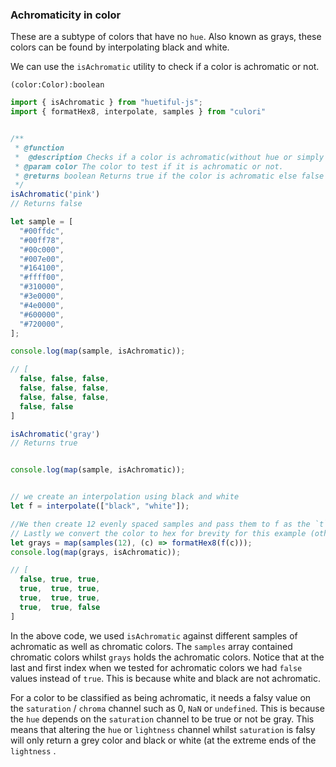 ### Achromaticity in color

These are a subtype of colors that have no `hue`. Also known as grays, these colors can be found by interpolating black and white.

We can use the `isAchromatic` utility to check if a color is achromatic or not.

`(color:Color):boolean`

```javascript
import { isAchromatic } from "huetiful-js";
import { formatHex8, interpolate, samples } from "culori"


/**
 * @function
 *  @description Checks if a color is achromatic(without hue or simply grayscale).
 * @param color The color to test if it is achromatic or not.
 * @returns boolean Returns true if the color is achromatic else false
 */
isAchromatic('pink')
// Returns false

let sample = [
  "#00ffdc",
  "#00ff78",
  "#00c000",
  "#007e00",
  "#164100",
  "#ffff00",
  "#310000",
  "#3e0000",
  "#4e0000",
  "#600000",
  "#720000",
];

console.log(map(sample, isAchromatic));

// [
  false, false, false,
  false, false, false,
  false, false, false,
  false, false
]

isAchromatic('gray')
// Returns true


console.log(map(sample, isAchromatic));


// we create an interpolation using black and white
let f = interpolate(["black", "white"]);

//We then create 12 evenly spaced samples and pass them to f as the `t` param required by an interpolating function.
// Lastly we convert the color to hex for brevity for this example (otherwise color objects work fine too.)
let grays = map(samples(12), (c) => formatHex8(f(c)));
console.log(map(grays, isAchromatic));

// [
  false, true, true,
  true,  true, true,
  true,  true, true,
  true,  true, false
]


```

In the above code, we used `isAchromatic` against different samples of achromatic as well as chromatic colors. The `samples` array contained chromatic colors whilst `grays` holds the achromatic colors. Notice that at the last and first index when we tested for achromatic colors we had `false` values instead of `true`. This is because white and black are not achromatic.

For a color to be classified as being achromatic, it needs a falsy value on the `saturation` / `chroma` channel such as 0, `NaN` or `undefined`. This is because the `hue` depends on the `saturation` channel to be true or not be gray. This means that altering the `hue` or `lightness` channel whilst `saturation` is falsy will only return a grey color and black or white (at the extreme ends of the `lightness` .
